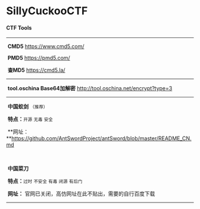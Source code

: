 # SillyCuckooCTF
#### CTF Tools

------

<!--MD5加解密-->

​	**CMD5**	 https://www.cmd5.com/

​	**PMD5**	 https://pmd5.com/

​	**查MD5**	https://cmd5.la/

------

<!--Base64加解密-->

​	**tool.oschina Base64加解密**	http://tool.oschina.net/encrypt?type=3

------

<!--网站管理工具-->

​	**中国蚁剑**		`（推荐）`

​		**特点：**`开源`	`无毒`	 `安全`

​		**网址：**https://github.com/AntSwordProject/antSword/blob/master/README_CN.md

​	

​	**中国菜刀** 

​		**特点：**`过时`	`不安全`	`有毒`	`闭源`	`有后门`

​		**网址：** 官网已关闭，高仿网址在此不贴出，需要的自行百度下载

------

